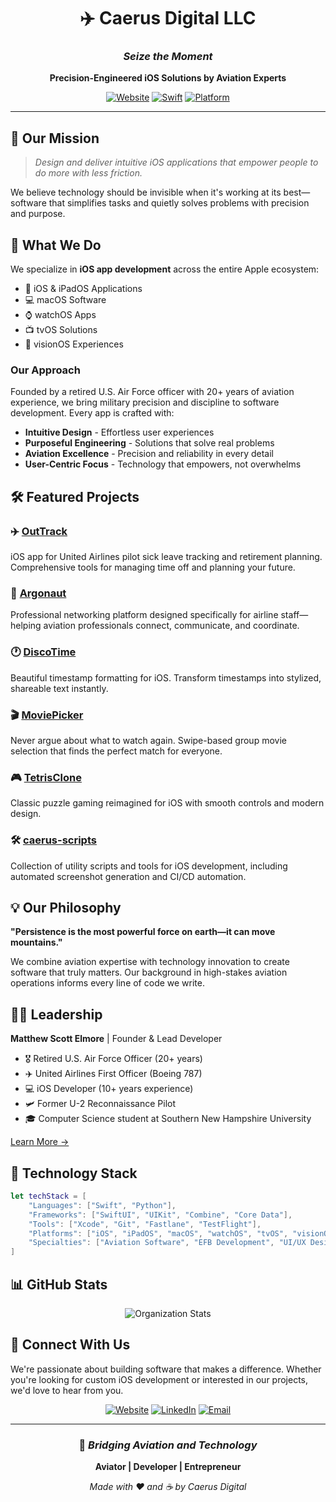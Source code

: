 <div align="center">

# ✈️ Caerus Digital LLC

### *Seize the Moment*

**Precision-Engineered iOS Solutions by Aviation Experts**

[![Website](https://img.shields.io/badge/Website-caerus.digital-blue?style=for-the-badge&logo=safari)](https://caerus.digital/)
[![Swift](https://img.shields.io/badge/Swift-iOS_Development-orange?style=for-the-badge&logo=swift)](https://swift.org/)
[![Platform](https://img.shields.io/badge/Platform-iOS-lightgrey?style=for-the-badge&logo=apple)](https://www.apple.com/ios/)

---

</div>

## 🎯 Our Mission

> *Design and deliver intuitive iOS applications that empower people to do more with less friction.*

We believe technology should be invisible when it's working at its best—software that simplifies tasks and quietly solves problems with precision and purpose.

## 🚀 What We Do

We specialize in **iOS app development** across the entire Apple ecosystem:

- 📱 iOS & iPadOS Applications
- 💻 macOS Software
- ⌚ watchOS Apps
- 📺 tvOS Solutions
- 🥽 visionOS Experiences

### Our Approach

Founded by a retired U.S. Air Force officer with 20+ years of aviation experience, we bring military precision and discipline to software development. Every app is crafted with:

- **Intuitive Design** - Effortless user experiences
- **Purposeful Engineering** - Solutions that solve real problems
- **Aviation Excellence** - Precision and reliability in every detail
- **User-Centric Focus** - Technology that empowers, not overwhelms

## 🛠️ Featured Projects

### ✈️ [OutTrack](https://github.com/Caerus-Digital-LLC/OutTrack)
iOS app for United Airlines pilot sick leave tracking and retirement planning. Comprehensive tools for managing time off and planning your future.

### 🛫 [Argonaut](https://github.com/Caerus-Digital-LLC/Argonaut)
Professional networking platform designed specifically for airline staff—helping aviation professionals connect, communicate, and coordinate.

### 🕐 [DiscoTime](https://github.com/Caerus-Digital-LLC/DiscoTime)
Beautiful timestamp formatting for iOS. Transform timestamps into stylized, shareable text instantly.

### 🎬 [MoviePicker](https://github.com/Caerus-Digital-LLC/MoviePicker)
Never argue about what to watch again. Swipe-based group movie selection that finds the perfect match for everyone.

### 🎮 [TetrisClone](https://github.com/Caerus-Digital-LLC/TetrisClone)
Classic puzzle gaming reimagined for iOS with smooth controls and modern design.

### 🛠️ [caerus-scripts](https://github.com/Caerus-Digital-LLC/caerus-scripts)
Collection of utility scripts and tools for iOS development, including automated screenshot generation and CI/CD automation.

## 💡 Our Philosophy

**"Persistence is the most powerful force on earth—it can move mountains."**

We combine aviation expertise with technology innovation to create software that truly matters. Our background in high-stakes aviation operations informs every line of code we write.

## 👨‍💻 Leadership

**Matthew Scott Elmore** | Founder & Lead Developer

- 🎖️ Retired U.S. Air Force Officer (20+ years)
- ✈️ United Airlines First Officer (Boeing 787)
- 💻 iOS Developer (10+ years experience)
- 🛩️ Former U-2 Reconnaissance Pilot
- 🎓 Computer Science student at Southern New Hampshire University

[Learn More →](https://matthew-elmore.com/)

## 🔧 Technology Stack

```swift
let techStack = [
    "Languages": ["Swift", "Python"],
    "Frameworks": ["SwiftUI", "UIKit", "Combine", "Core Data"],
    "Tools": ["Xcode", "Git", "Fastlane", "TestFlight"],
    "Platforms": ["iOS", "iPadOS", "macOS", "watchOS", "tvOS", "visionOS"],
    "Specialties": ["Aviation Software", "EFB Development", "UI/UX Design"]
]
```

## 📊 GitHub Stats

<div align="center">

![Organization Stats](https://github-readme-stats.vercel.app/api?username=Caerus-Digital-LLC&show_icons=true&theme=default&hide_border=true&bg_color=ffffff&title_color=0066cc&icon_color=0066cc&text_color=333333)

</div>

## 🤝 Connect With Us

We're passionate about building software that makes a difference. Whether you're looking for custom iOS development or interested in our projects, we'd love to hear from you.

<div align="center">

[![Website](https://img.shields.io/badge/🌐_Website-caerus.digital-0066cc?style=for-the-badge)](https://caerus.digital/)
[![LinkedIn](https://img.shields.io/badge/LinkedIn-Matthew_Elmore-0077b5?style=for-the-badge&logo=linkedin)](https://www.linkedin.com/in/matthew-elmore/)
[![Email](https://img.shields.io/badge/Email-Contact_Us-red?style=for-the-badge&logo=gmail)](mailto:contact@caerus.digital)

</div>

---

<div align="center">

### 🌟 *Bridging Aviation and Technology*

**Aviator | Developer | Entrepreneur**

*Made with ❤️ and ☕ by Caerus Digital*

</div>
